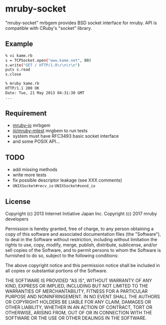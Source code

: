 # mruby-socket

"mruby-socket" mrbgem provides BSD socket interface for mruby.
API is compatible with CRuby's "socket" library.

## Example

```sh
% vi kame.rb
s = TCPSocket.open("www.kame.net", 80)
s.write("GET / HTTP/1.0\r\n\r\n")
puts s.read
s.close

% mruby kame.rb
HTTP/1.1 200 OK
Date: Tue, 21 May 2013 04:31:30 GMT
...
```

## Requirement

- [mruby-io](https://github.com/mruby/mruby/tree/master/mrbgems/mruby-io) mrbgem
- [iij/mruby-mtest](https://github.com/iij/mruby-mtest) mrgbem to run tests
- system must have RFC3493 basic socket interface
- and some POSIX API...

## TODO

- add missing methods
- write more tests
- fix possible descriptor leakage (see XXX comments)
- `UNIXSocket#recv_io` `UNIXSocket#send_io`

## License

Copyright (c) 2013 Internet Initiative Japan Inc.
Copyright (c) 2017 mruby developers

Permission is hereby granted, free of charge, to any person obtaining a
copy of this software and associated documentation files (the "Software"),
to deal in the Software without restriction, including without limitation
the rights to use, copy, modify, merge, publish, distribute, sublicense,
and/or sell copies of the Software, and to permit persons to whom the
Software is furnished to do so, subject to the following conditions:

The above copyright notice and this permission notice shall be included in
all copies or substantial portions of the Software.

THE SOFTWARE IS PROVIDED "AS IS", WITHOUT WARRANTY OF ANY KIND, EXPRESS OR
IMPLIED, INCLUDING BUT NOT LIMITED TO THE WARRANTIES OF MERCHANTABILITY,
FITNESS FOR A PARTICULAR PURPOSE AND NONINFRINGEMENT. IN NO EVENT SHALL THE
AUTHORS OR COPYRIGHT HOLDERS BE LIABLE FOR ANY CLAIM, DAMAGES OR OTHER
LIABILITY, WHETHER IN AN ACTION OF CONTRACT, TORT OR OTHERWISE, ARISING
FROM, OUT OF OR IN CONNECTION WITH THE SOFTWARE OR THE USE OR OTHER
DEALINGS IN THE SOFTWARE.
